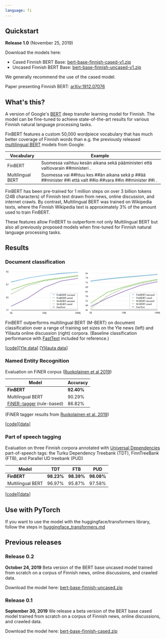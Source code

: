 ```yaml
---
language: fi
---
```


## Quickstart

**Release 1.0** (November 25, 2019)

Download the models here:

* Cased Finnish BERT Base: [bert-base-finnish-cased-v1.zip](http://dl.turkunlp.org/finbert/bert-base-finnish-cased-v1.zip)
* Uncased Finnish BERT Base: [bert-base-finnish-uncased-v1.zip](http://dl.turkunlp.org/finbert/bert-base-finnish-uncased-v1.zip)

We generally recommend the use of the cased model.

Paper presenting Finnish BERT: [arXiv:1912.07076](https://arxiv.org/abs/1912.07076)

## What's this?

A version of Google's [BERT](https://github.com/google-research/bert) deep transfer learning model for Finnish. The model can be fine-tuned to achieve state-of-the-art results for various Finnish natural language processing tasks.

FinBERT features a custom 50,000 wordpiece vocabulary that has much better coverage of Finnish words than e.g. the previously released [multilingual BERT](https://github.com/google-research/bert/blob/master/multilingual.md) models from Google:

| Vocabulary | Example |
|------------|---------|
| FinBERT    | Suomessa vaihtuu kesän aikana sekä pääministeri että valtiovarain ##ministeri . |
| Multilingual BERT | Suomessa vai ##htuu kes ##än aikana sekä p ##ää ##minister ##i että valt ##io ##vara ##in ##minister ##i . |

FinBERT has been pre-trained for 1 million steps on over 3 billion tokens (24B characters) of Finnish text drawn from news, online discussion, and internet crawls. By contrast, Multilingual BERT was trained on Wikipedia texts, where the Finnish Wikipedia text is approximately 3% of the amount used to train FinBERT.

These features allow FinBERT to outperform not only Multilingual BERT but also all previously proposed models when fine-tuned for Finnish natural language processing tasks.

## Results

### Document classification

![learning curves for Yle and Ylilauta document classification](https://raw.githubusercontent.com/TurkuNLP/FinBERT/master/img/yle-ylilauta-curves.png)

FinBERT outperforms multilingual BERT (M-BERT) on document classification over a range of training set sizes on the Yle news (left) and Ylilauta online discussion (right) corpora. (Baseline classification performance with [FastText](https://fasttext.cc/) included for reference.)

[[code](https://github.com/spyysalo/finbert-text-classification)][[Yle data](https://github.com/spyysalo/yle-corpus)] [[Ylilauta data](https://github.com/spyysalo/ylilauta-corpus)]

### Named Entity Recognition

Evaluation on FiNER corpus ([Ruokolainen et al 2019](https://arxiv.org/abs/1908.04212))

| Model          | Accuracy |
|--------------------|----------|
| **FinBERT**  | **92.40%** |
| Multilingual BERT | 90.29% |
| [FiNER-tagger](https://github.com/Traubert/FiNer-rules) (rule-based) | 86.82%      |

(FiNER tagger results from [Ruokolainen et al. 2019](https://arxiv.org/pdf/1908.04212.pdf))

[[code](https://github.com/jouniluoma/keras-bert-ner)][[data](https://github.com/mpsilfve/finer-data)]

### Part of speech tagging

Evaluation on three Finnish corpora annotated with [Universal Dependencies](https://universaldependencies.org/) part-of-speech tags: the Turku Dependency Treebank (TDT), FinnTreeBank (FTB), and Parallel UD treebank (PUD)

| Model             |     TDT     |     FTB     |     PUD     |
|-------------------|-------------|-------------|-------------|
| **FinBERT**       | **98.23%**  | **98.39%**  | **98.08%**  |
| Multilingual BERT |   96.97%    |   95.87%    |   97.58%    |

[[code](https://github.com/spyysalo/bert-pos)][[data](http://hdl.handle.net/11234/1-2837)]

## Use with PyTorch

If you want to use the model with the huggingface/transformers library, follow the steps in [huggingface_transformers.md](https://github.com/TurkuNLP/FinBERT/blob/master/huggingface_transformers.md)

## Previous releases

### Release 0.2

**October 24, 2019** Beta version of the BERT base uncased model trained from scratch on a corpus of Finnish news, online discussions, and crawled data. 

Download the model here: [bert-base-finnish-uncased.zip](http://dl.turkunlp.org/finbert/bert-base-finnish-uncased.zip)

### Release 0.1

**September 30, 2019** We release a beta version of the BERT base cased model trained from scratch on a corpus of Finnish news, online discussions, and crawled data. 

Download the model here: [bert-base-finnish-cased.zip](http://dl.turkunlp.org/finbert/bert-base-finnish-cased.zip)
